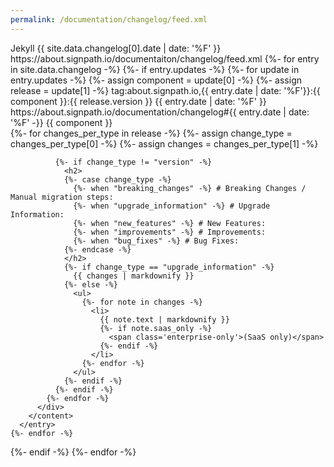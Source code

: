 ```yaml
---
permalink: /documentation/changelog/feed.xml
---
```

<feed xmlns="http://www.w3.org/2005/Atom">
<generator uri="https://jekyllrb.com/" version="3.9.3">Jekyll</generator>
<link href="https://about.signpath.io/documentation/changelog/feed.xml" rel="self" type="application/atom+xml"/>
<link href="https://about.signpath.io/" rel="alternate" type="text/html"/>
<updated>{{ site.data.changelog[0].date | date: '%F' }}</updated>
<id>https://about.signpath.io/documentaiton/changelog/feed.xml</id>
<title type="html">SignPath - Changelog</title>
{%- for entry in site.data.changelog -%}
  {%- if entry.updates -%}
    {%- for update in entry.updates -%}
      {%- assign component = update[0] -%}
      {%- assign release = update[1] -%}
      <entry>
        <id>tag:about.signpath.io,{{ entry.date | date: '%F'}}:{{ component }}:{{ release.version }}</id>
        <title>{%- case component -%}
          {%- when "application" -%} SignPath Application {{ release.version }}
          {%- when "self_hosted_installations" -%} SignPath Self-hosted Installations {{ release.version }}
          {%- when "powershell_module" -%} SignPath SignPath PowerShell Module {{ release.version }}
          {%- when "powershell_module_docker" -%} SignPath Docker PowerShell Module {{ release.version }}
          {%- when "crypto_providers" -%} SignPath Crypto Providers {{ release.version }}
        {%- endcase -%}</title>
        <updated>{{ entry.date | date: '%F' }}</updated>
        <link rel="alternate">https://about.signpath.io/documentation/changelog#{{ entry.date | date: '%F' -}} </link>
        <category>{{ component }}</category>
        <content type="xhtml">
          <div xmlns="http://www.w3.org/1999/xhtml">
            {%- for changes_per_type in release -%}
              {%- assign change_type = changes_per_type[0] -%}
              {%- assign changes = changes_per_type[1] -%}
            
              {%- if change_type != "version" -%}
                <h2>
                {%- case change_type -%}
                  {%- when "breaking_changes" -%} # Breaking Changes / Manual migration steps:
                  {%- when "upgrade_information" -%} # Upgrade Information:
                  {%- when "new_features" -%} # New Features:
                  {%- when "improvements" -%} # Improvements:
                  {%- when "bug_fixes" -%} # Bug Fixes:
                {%- endcase -%}
                </h2>
                {%- if change_type == "upgrade_information" -%}
                  {{ changes | markdownify }}
                {%- else -%}
                  <ul>
                    {%- for note in changes -%}
                      <li>
                        {{ note.text | markdownify }}
                        {%- if note.saas_only -%}
                          <span class='enterprise-only'>(SaaS only)</span>
                        {%- endif -%}
                      </li>
                    {%- endfor -%}
                  </ul>
                {%- endif -%}
              {%- endif -%}
            {%- endfor -%}
          </div>
        </content>
      </entry>
    {%- endfor -%}
  {%- endif -%}
{%- endfor -%}
</feed>